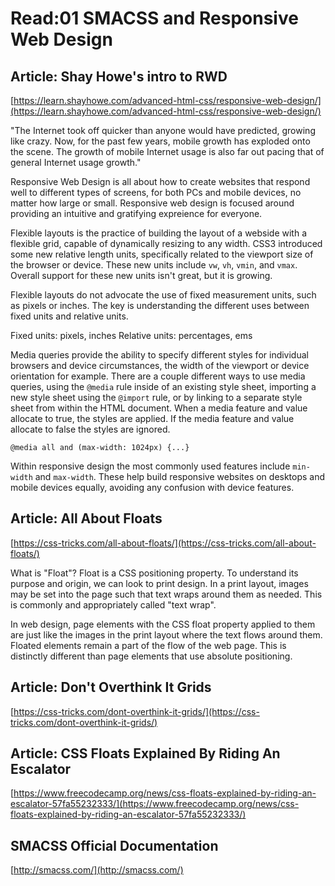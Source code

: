 # Read:01 SMACSS and Responsive Web Design

## Article: Shay Howe's intro to RWD
[https://learn.shayhowe.com/advanced-html-css/responsive-web-design/](https://learn.shayhowe.com/advanced-html-css/responsive-web-design/)

"The Internet took off quicker than anyone would have predicted, growing like crazy. Now, for the past few years, mobile growth has exploded onto the scene. The growth of mobile Internet usage is also far out pacing that of general Internet usage growth."

Responsive Web Design is all about how to create websites that respond well to different types of screens, for both PCs and mobile devices, no matter how large or small. Responsive web design is focused around providing an intuitive and gratifying expreience for everyone.

Flexible layouts is the practice of building the layout of a webside with a flexible grid, capable of dynamically resizing to any width. CSS3 introduced some new relative length units, specifically related to the viewport size of the browser or device. These new units include `vw`, `vh`, `vmin`, and `vmax`. Overall support for these new units isn't great, but it is growing.

Flexible layouts do not advocate the use of fixed measurement units, such as pixels or inches. The key is understanding the different uses between fixed units and relative units.

Fixed units: pixels, inches
Relative units: percentages, ems

Media queries provide the ability to specify different styles for individual browsers and device circumstances, the width of the viewport or device orientation for example. There are a couple different ways to use media queries, using the `@media` rule inside of an existing style sheet, importing a new style sheet using the `@import` rule, or by linking to a separate style sheet from within the HTML document. When a media feature and value allocate to true, the styles are applied. If the media feature and value allocate to false the styles are ignored.

`@media all and (max-width: 1024px) {...}`

Within responsive design the most commonly used features include `min-width` and `max-width`. These help build responsive websites on desktops and mobile devices equally, avoiding any confusion with device features.



## Article: All About Floats
[https://css-tricks.com/all-about-floats/](https://css-tricks.com/all-about-floats/)


What is "Float"?
Float is a CSS positioning property. To understand its purpose and origin, we can look to print design. In a print layout, images may be set into the page such that text wraps around them as needed. This is commonly and appropriately called "text wrap".

In web design, page elements with the CSS float property applied to them are just like the images in the print layout where the text flows around them. Floated elements remain a part of the flow of the web page. This is distinctly different than page elements that use absolute positioning.


## Article: Don't Overthink It Grids
[https://css-tricks.com/dont-overthink-it-grids/](https://css-tricks.com/dont-overthink-it-grids/)



## Article: CSS Floats Explained By Riding An Escalator
[https://www.freecodecamp.org/news/css-floats-explained-by-riding-an-escalator-57fa55232333/](https://www.freecodecamp.org/news/css-floats-explained-by-riding-an-escalator-57fa55232333/)



## SMACSS Official Documentation
[http://smacss.com/](http://smacss.com/)

